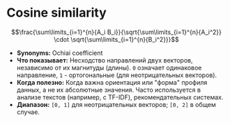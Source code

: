 # Cosine similarity

$$\frac{\sum\limits_{i=1}^{n}{A_i B_i}}{\sqrt{\sum\limits_{i=1}^{n}{A_i^2}} \cdot \sqrt{\sum\limits_{i=1}^{n}{B_i^2}}}$$

* **Synonyms:** Ochiai coefficient
* **Что показывает:** Несходство направлений двух векторов, независимо от их магнитуды (длины). `0` означает одинаковое направление, `1` - ортогональные (для неотрицательных векторов).
* **Когда полезно:** Когда важна ориентация или "форма" профиля данных, а не их абсолютные значения. Часто используется в анализе текстов (например, с TF-IDF), рекомендательных системах.
* **Диапазон:** `[0, 1]` для неотрицательных векторов; `[0, 2]` в общем случае.
